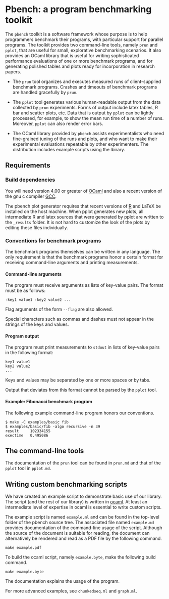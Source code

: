 Pbench: a program benchmarking toolkit
=================================================

The `pbench` toolkit is a software framework whose purpose is
to help programmers benchmark their programs, with particular support
for parallel programs. The toolkit provides two command-line tools,
namely `prun` and `pplot`, that are useful for small, explorative
benchmarking scenarios. It also provides an OCaml library that is
useful for writing sophisticated performance evaluations of one or 
more benchmark programs, and for generating polished tables and plots 
ready for incorporation in research papers.

- The `prun` tool organizes and executes measured runs of
  client-supplied benchmark programs. Crashes and timeouts of
  benchmark programs are handled gracefully by `prun`. 

- The `pplot` tool generates various human-readable
  output from the data collected by `prun` experiments. Forms
  of output include latex tables, R bar and scatter plots, etc.
  Data that is output by `pplot` can be lightly processed,
  for example, to show the mean run time of a number of runs.
  Moreover, `pplot` can also render error bars.

- The OCaml library provided by `pbench` assists experimentalists
  who need fine-grained tuning of the runs and plots, and who
  want to make their experimental evaluations repeatable
  by other experimenters. The distribution includes example 
  scripts using the lbirary.

Requirements
------------

### Build dependencies

You will need version 4.00 or greater of 
[OCaml](http://www.ocaml.org/) and also a recent version 
of the gnu c compiler [GCC](http://gcc.gnu.org/).

The pbench plot generator requires that recent versions of 
[R](http://www.r-project.org/) and LaTeX be installed on the 
host machine. When pplot generates new plots, all intermediate 
R and latex sources that were generated by pplot are written 
to the `_results` folder. It is not hard to customize the 
look of the plots by editing these files individually.

### Conventions for benchmark programs

The benchmark programs themselves can be written in any 
language. The only requirement is that the benchmark programs
honor a certain format for receiving command-line arguments
and printing measurements.

#### Command-line arguments

The program must receive arguments as lists of key-value 
pairs. The format must be as follows:

    -key1 value1 -key2 value2 ...

Flag arguments of the form `--flag` are also allowed.

Special characters such as commas and dashes must not appear
in the strings of the keys and values.

#### Program output

The program must print measurements to `stdout` in lists
of key-value pairs in the following format:

    key1 value1
    key2 value2
    ...

Keys and values may be separated by one or more spaces or
by tabs.

Output that deviates from this format cannot be parsed by
the `pplot` tool.

#### Example: Fibonacci benchmark program

The following example command-line program honors our conventions.

    $ make -C examples/basic fib
    $ examples/basic/fib -algo recursive -n 39
    result     102334155
    exectime   0.495086

The command-line tools
----------------------

The documentation of the `prun` tool can be found
in `prun.md` and that of the `pplot` tool in `pplot.md`.

Writing custom benchmarking scripts
-----------------------------------

We have created an example script to demonstrate basic use
of our library. The script (and the rest of our library)
is written in [ocaml](http://www.ocaml.org/). At least
an intermediate level of expertise in ocaml is essential
to write custom scripts.

The example script is named `example.ml` and can be found
in the top-level folder of the pbench source tree. 
The associated file named `example.md` provides documentation
of the command-line usage of the script. Although the
source of the document is suitable for reading, the document
can alternatively be rendered and read as a PDF file by the 
following command.

    make example.pdf

To build the ocaml script, namely `example.byte`, make the
following build command.

    make example.byte
    
The documentation explains the usage of the program.

For more advanced examples, see `chunkedseq.ml` and 
`graph.ml`.



